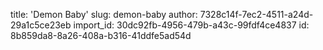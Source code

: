 title: 'Demon Baby'
slug: demon-baby
author: 7328c14f-7ec2-4511-a24d-29a1c5ce23eb
import_id: 30dc92fb-4956-479b-a43c-99fdf4ce4837
id: 8b859da8-8a26-408a-b316-41ddfe5ad54d
